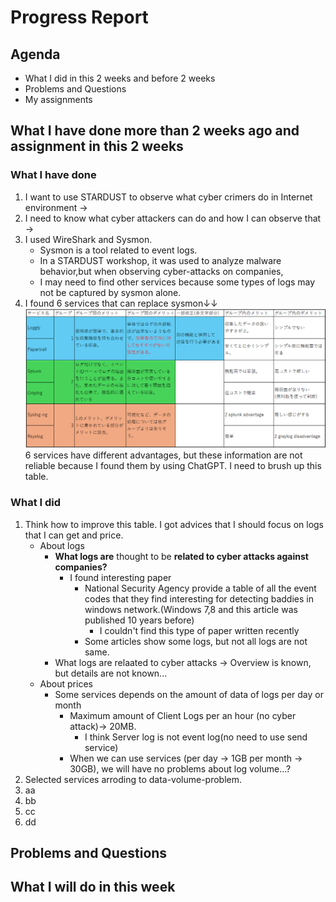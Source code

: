 # Progress Report

## Agenda
- What I did in this 2 weeks and before 2 weeks
- Problems and Questions
- My assignments
## What I have done more than 2 weeks ago and assignment in this 2 weeks
### What I have done
1. I want to use STARDUST to observe what cyber crimers do in Internet environment ->
2. I need to know what cyber attackers can do and how I can observe that ->
3. I used WireShark and Sysmon. 
    - Sysmon is a tool related to event logs.
    - In a STARDUST workshop, it was used to analyze malware behavior,but when observing cyber-attacks on companies,
    - I may need to find other services because some types of logs may not be captured by sysmon alone.
4. I found 6 services that can replace sysmon↓↓
![](20241204_PR6.png)
6 services have different advantages, but these information are not reliable because I found them by using ChatGPT.
I need to brush up this table.

### What I did
1. Think how to improve this table. I got advices that I should focus on logs that I can get and price.
    - About logs
      - **What logs are** thought to be **related to cyber attacks against companies?**
        - I found interesting paper
          - National Security Agency provide a table of all the event codes that they find interesting for detecting baddies in windows network.(Windows 7,8 and this article was published 10 years before)
            - I couldn't find this type of paper written recently
          - Some articles show some logs, but not all logs are not same.
      - What logs are relaated to cyber attacks -> Overview is known, but details are not known...
    - About prices
      - Some services depends on the amount of data of logs per day or month
        - Maximum amount of Client Logs per an hour (no cyber attack)-> 20MB.
          - I think Server log is not event log(no need to use send service)
        - When we can use services (per day -> 1GB per month -> 30GB), we will have no 
    problems about log volume...?
2. Selected services arroding to data-volume-problem.
3. aa
4. bb
5. cc
6. dd

## Problems and Questions

## What I will do in this week
